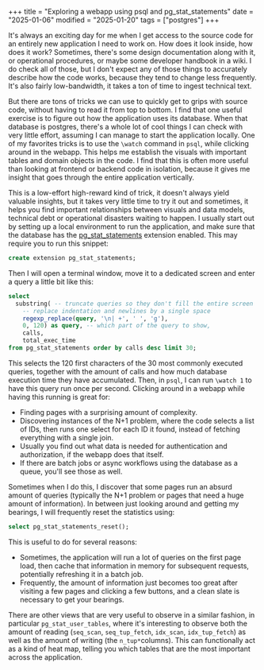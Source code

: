 +++
title = "Exploring a webapp using psql and pg_stat_statements"
date = "2025-01-06"
modified = "2025-01-20"
tags = ["postgres"]
+++

It's always an exciting day for me when I get access to the source
code for an entirely new application I need to work on. How does it
look inside, how does it work? Sometimes, there's some design
documentation along with it, or operational procedures, or maybe some
developer handbook in a wiki. I do check all of those, but I don't
expect any of those things to accurately describe how the code works,
because they tend to change less frequently. It's also fairly
low-bandwidth, it takes a ton of time to ingest technical text.

But there are tons of tricks we can use to quickly get to
grips with source code, without having to read it from top to
bottom. I find that one useful exercise is to figure out how the
application uses its database. When that database is postgres, there's
a whole lot of cool things I can check with very little effort,
assuming I can manage to start the application locally. One of my
favorites tricks is to use the `\watch` command in `psql`, while
clicking around in the webapp. This helps me establish the visuals
with important tables and domain objects in the code. I find that this
is often more useful than looking at frontend or backend code in
isolation, because it gives me insight that goes through the entire
application vertically.

This is a low-effort high-reward kind of trick, it doesn't always
yield valuable insights, but it takes very little time to try it out
and sometimes, it helps you find important relationships between
visuals and data models, technical debt or operational disasters
waiting to happen. I usually start out by setting up a local
environment to run the application, and make sure that the database
has the
[pg_stat_statements](https://www.postgresql.org/docs/current/pgstatstatements.html)
extension enabled. This may require you to run this snippet:

``` sql
create extension pg_stat_statements;
```

Then I will open a terminal window, move it to a dedicated screen and
enter a query a little bit like this:

``` sql
select
  substring( -- truncate queries so they don't fill the entire screen
    -- replace indentation and newlines by a single space
    regexp_replace(query, '\n| +', ' ', 'g'),
    0, 120) as query, -- which part of the query to show,
    calls,
    total_exec_time
from pg_stat_statements order by calls desc limit 30;
```

This selects the 120 first characters of the 30 most commonly executed
queries, together with the amount of calls and how much database
execution time they have accumulated. Then, in `psql`, I can run
`\watch 1` to have this query run once per second. Clicking around in
a webapp while having this running is great for:

- Finding pages with a surprising amount of complexity.
- Discovering instances of the N+1 problem, where the code selects a
  list of IDs, then runs one select for each ID it found, instead of
  fetching everything with a single join.
- Usually you find out what data is needed for authentication and
  authorization, if the webapp does that itself.
- If there are batch jobs or async workflows using the database as a
  queue, you'll see those as well.

Sometimes when I do this, I discover that some pages run an absurd
amount of queries (typically the N+1 problem or pages that need a huge
amount of information). In between just looking around and getting my
bearings, I will frequently reset the statistics using:

``` sql
select pg_stat_statements_reset();
```

This is useful to do for several reasons:

- Sometimes, the application will run a lot of queries on the first
  page load, then cache that information in memory for subsequent
  requests, potentially refreshing it in a batch job.
- Frequently, the amount of information just becomes too great after
  visiting a few pages and clicking a few buttons, and a clean slate
  is necessary to get your bearings.

There are other views that are very useful to observe in a similar
fashion, in particular `pg_stat_user_tables`, where it's interesting
to observe both the amount of reading (`seq_scan`, `seq_tup_fetch`,
`idx_scan`, `idx_tup_fetch`) as well as the amount of writing (the
`n_tup*`columns). This can functionally act as a kind of heat map,
telling you which tables that are the most important across the
application.
